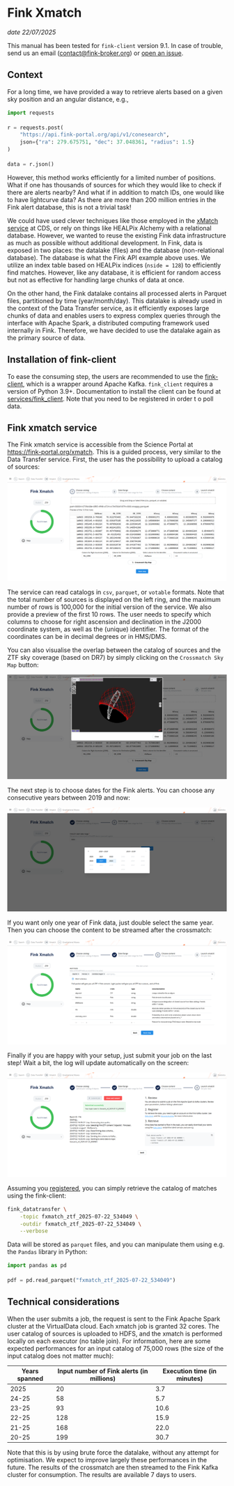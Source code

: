 # Fink Xmatch

_date 22/07/2025_

This manual has been tested for `fink-client` version 9.1. In case of trouble, send us an email (contact@fink-broker.org) or [open an issue](https://github.com/astrolabsoftware/fink-client/issues).

## Context

For a long time, we have provided a way to retrieve alerts based on a given sky position and an angular distance, e.g.,

```python
import requests

r = requests.post(
    "https://api.fink-portal.org/api/v1/conesearch",
    json={"ra": 279.675751, "dec": 37.048361, "radius": 1.5}
)

data = r.json()
```

However, this method works efficiently for a limited number of positions. What if one has thousands of sources for which they would like to check if there are alerts nearby? And what if in addition to match IDs, one would like to have lightcurve data? As there are more than 200 million entries in the Fink alert database, this is not a trivial task!

We could have used clever techniques like those employed in the [xMatch service](http://cdsxmatch.u-strasbg.fr/xmatch/doc/) at CDS, or rely on things like HEALPix Alchemy with a relational database. However, we wanted to reuse the existing Fink data infrastructure as much as possible without additional development. In Fink, data is exposed in two places: the datalake (files) and the database (non-relational database). The database is what the Fink API example above uses. We utilize an index table based on HEALPix indices (`nside = 128`) to efficiently find matches. However, like any database, it is efficient for random access but not as effective for handling large chunks of data at once.

On the other hand, the Fink datalake contains all processed alerts in Parquet files, partitioned by time (year/month/day). This datalake is already used in the context of the Data Transfer service, as it efficiently exposes large chunks of data and enables users to express complex queries through the interface with Apache Spark, a distributed computing framework used internally in Fink. Therefore, we have decided to use the datalake again as the primary source of data.

## Installation of fink-client

To ease the consuming step, the users are recommended to use the [fink-client](https://github.com/astrolabsoftware/fink-client), which is a wrapper around Apache Kafka. `fink_client` requires a version of Python 3.9+. Documentation to install the client can be found at [services/fink_client](fink_client.md). Note that you need to be registered in order t
o poll data.

## Fink xmatch service

The Fink xmatch service is accessible from the Science Portal at https://fink-portal.org/xmatch. This is a guided process, very similar to the Data Transfer service. First, the user has the possibility to upload a catalog of sources:

![2](../img/catalog.png)

The service can read catalogs in `csv`, `parquet`, or `votable` formats. Note that the total number of sources is displayed on the left ring, and the maximum number of rows is 100,000 for the initial version of the service. We also provide a preview of the first 10 rows. The user needs to specify which columns to choose for right ascension and declination in the J2000 coordinate system, as well as the (unique) identifier. The format of the coordinates can be in decimal degrees or in HMS/DMS.

You can also visualise the overlap between the catalog of sources and the ZTF sky coverage (based on DR7) by simply clicking on the `Crossmatch Sky Map` button:

![2](../img/moc.png)

The next step is to choose dates for the Fink alerts. You can choose any consecutive years between 2019 and now:

![2](../img/years.png)

If you want only one year of Fink data, just double select the same year. Then you can choose the content to be streamed after the crossmatch:

![2](../img/content.png)

Finally if you are happy with your setup, just submit your job on the last step! Wait a bit, the log will update automatically on the screen:

![2](../img/log.png)

Assuming you [registered](https://github.com/astrolabsoftware/fink-client?tab=readme-ov-file#registration), you can simply retrieve the catalog of matches using the fink-client:

```bash
fink_datatransfer \
    -topic fxmatch_ztf_2025-07-22_534049 \
    -outdir fxmatch_ztf_2025-07-22_534049 \
    --verbose
```

Data will be stored as `parquet` files, and you can manipulate them using e.g. the `Pandas` library in Python:

```python
import pandas as pd

pdf = pd.read_parquet("fxmatch_ztf_2025-07-22_534049")
```

## Technical considerations

When the user submits a job, the request is sent to the Fink Apache Spark cluster at the VirtualData cloud. Each xmatch job is granted 32 cores. The user catalog of sources is uploaded to HDFS, and the xmatch is performed locally on each executor (no table join). For information, here are some expected performances for an input catalog of 75,000 rows (the size of the input catalog does not matter much):
    
| Years spanned | Input number of Fink alerts (in millions) | Execution time (in minutes) |
|---------------|-------------------------------------------|------------------------------|
| 2025          | 20                                        | 3.7                         |
| 24-25        | 58                                        | 5.7                         |
| 23-25        | 93                                        | 10.6                        |
| 22-25        | 128                                       | 15.9                        |
| 21-25        | 168                                       | 22.0                        |
| 20-25        | 199                                       | 30.7                        |

Note that this is by using brute force the datalake, without any attempt for optimisation. We expect to improve largely these performances in the future. The results of the crossmatch are then streamed to the Fink Kafka cluster for consumption. The results are available 7 days to users.


